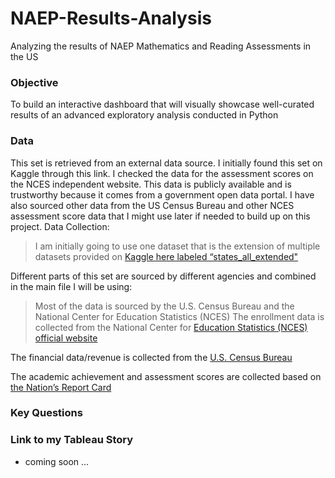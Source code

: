 # NAEP-Results-Analysis
Analyzing the results of NAEP Mathematics and Reading Assessments in the US

### Objective
To build an interactive dashboard that will visually showcase well-curated results of an advanced exploratory analysis conducted in Python


### Data
This set is retrieved from an external data source. I initially found this set on Kaggle through this link. I checked the data for the assessment scores on the NCES independent website. This data is publicly available and is trustworthy because it comes from a government open data portal. I have also sourced other data from the US Census Bureau and other NCES assessment score data that I might use later if needed to build up on this project. 
Data Collection: 

> I am initially going to use one dataset that is the extension of multiple datasets provided on [Kaggle here labeled “states_all_extended"](https://www.kaggle.com/noriuk/us-education-datasets-unification-project?select=states_all_extended.csv)

Different parts of this set are sourced by different agencies and combined in the main file I will be using:

> Most of the data is sourced by the U.S. Census Bureau and the National Center for Education Statistics (NCES)
The enrollment data is collected from the National Center for [Education Statistics (NCES) official website](https://nces.ed.gov/ccd/stnfis.asp)



The financial data/revenue is collected from the [U.S. Census Bureau](https://www.census.gov/programs-surveys/school-finances/data/tables.html)

The academic achievement and assessment scores are collected based on [the Nation’s Report Card](https://www.nationsreportcard.gov/ndecore/xplore/NDE)


### Key Questions

### Link to my Tableau Story
- coming soon ...
